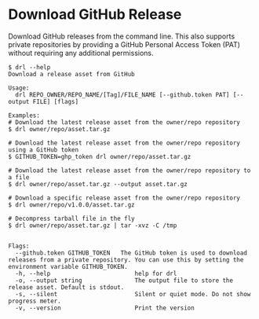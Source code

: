 # Download GitHub Release

Download GitHub releases from the command line. This also supports private repositories by providing a GitHub Personal Access Token (PAT) without requiring any additional permissions.

```console
$ drl --help
Download a release asset from GitHub

Usage:
  drl REPO_OWNER/REPO_NAME/[Tag]/FILE_NAME [--github.token PAT] [--output FILE] [flags]

Examples:
# Download the latest release asset from the owner/repo repository
$ drl owner/repo/asset.tar.gz

# Download the latest release asset from the owner/repo repository using a GitHub token
$ GITHUB_TOKEN=ghp_token drl owner/repo/asset.tar.gz

# Download the latest release asset from the owner/repo repository to a file
$ drl owner/repo/asset.tar.gz --output asset.tar.gz

# Download a specific release asset from the owner/repo repository
$ drl owner/repo/v1.0.0/asset.tar.gz

# Decompress tarball file in the fly
$ drl owner/repo/asset.tar.gz | tar -xvz -C /tmp


Flags:
  --github.token GITHUB_TOKEN   The GitHub token is used to download releases from a private repository. You can use this by setting the environment variable GITHUB_TOKEN.
  -h, --help                        help for drl
  -o, --output string               The output file to store the release asset. Default is stdout.
  -s, --silent                      Silent or quiet mode. Do not show progress meter.
  -v, --version                     Print the version
```
